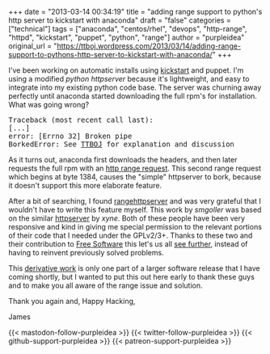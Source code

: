 +++
date = "2013-03-14 00:34:19"
title = "adding range support to python's http server to kickstart with anaconda"
draft = "false"
categories = ["technical"]
tags = ["anaconda", "centos/rhel", "devops", "http-range", "httpd", "kickstart", "puppet", "python", "range"]
author = "purpleidea"
original_url = "https://ttboj.wordpress.com/2013/03/14/adding-range-support-to-pythons-http-server-to-kickstart-with-anaconda/"
+++

I've been working on automatic installs using <a href="https://fedoraproject.org/wiki/Anaconda/Kickstart">kickstart</a> and puppet. I'm using a modified <em>python httpserver</em> because it's lightweight, and easy to integrate into my existing python code base. The server was churning away perfectly until anaconda started downloading the full rpm's for installation. What was going wrong?
<pre>
Traceback (most recent call last):
[...]
error: [Errno 32] Broken pipe
BorkedError: See <a href="/blog/">TTBOJ</a> for explanation and discussion
</pre>
As it turns out, anaconda first downloads the headers, and then later requests the full rpm with an <a href="https://en.wikipedia.org/wiki/Byte_serving">http range request</a>. This second range request which begins at byte 1384, causes the "simple" httpserver to bork, because it doesn't support this more elaborate feature.

After a bit of searching, I found <a href="https://github.com/smgoller/rangehttpserver">rangehttpserver</a> and was very grateful that I wouldn't have to write this feature myself. This work by <em>smgoller</em> was based on the similar <a href="http://xyne.archlinux.ca/projects/python2-xynehttpserver/">httpserver</a> by <em>xyne</em>. Both of these people have been very responsive and kind in giving me special permission to the relevant portions of their code that I needed under the GPLv2/3+. Thanks to these two and their contribution to <a href="http://www.gnu.org/philosophy/free-sw.html">Free Software</a> this let's us all <a href="https://en.wikipedia.org/wiki/Standing_on_the_shoulders_of_giants">see further</a>, instead of having to reinvent previously solved problems.

This <a href="https://gist.githubusercontent.com/purpleidea/7255c478e5f350a4f0a6690078d02619/raw/da8058a632566d46316f530a6eac2fd7431efd96/httpdaemon.py">derivative work</a> is only one part of a larger software release that I have coming shortly, but I wanted to put this out here early to thank these guys and to make you all aware of the range issue and solution.

Thank you again and,
Happy Hacking,

James

{{< mastodon-follow-purpleidea >}}
{{< twitter-follow-purpleidea >}}
{{< github-support-purpleidea >}}
{{< patreon-support-purpleidea >}}
